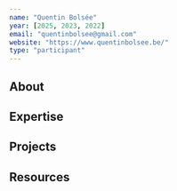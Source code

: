 ```yaml
---
name: "Quentin Bolsée"
year: [2025, 2023, 2022]
email: "quentinbolsee@gmail.com"
website: "https://www.quentinbolsee.be/"
type: "participant"
---
```


## About 

## Expertise

## Projects

## Resources 